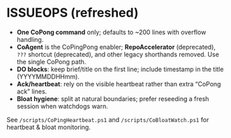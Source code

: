 <!-- status: stub; target: 150+ words -->
<!-- status: stub; target: 150+ words -->
<!-- status: stub; target: 150+ words -->
<!-- status: stub; target: 150+ words -->
<!-- status: stub; target: 150+ words -->
<!-- status: stub; target: 150+ words -->
# ISSUEOPS (refreshed)
- **One CoPong command** only; defaults to ~200 lines with overflow handling.
- **CoAgent** is the CoPingPong enabler; **RepoAccelerator** (deprecated), `???` shortcut (deprecated), and other legacy shorthands removed. Use the single CoPong path.
- **DO blocks**: keep brief/title on the first line; include timestamp in the title (YYYYMMDDHHmm).
- **Ack/heartbeat**: rely on the visible heartbeat rather than extra “CoPong ack” lines.
- **Bloat hygiene**: split at natural boundaries; prefer reseeding a fresh session when watchdogs warn.

See `/scripts/CoPingHeartbeat.ps1` and `/scripts/CoBloatWatch.ps1` for heartbeat & bloat monitoring.






